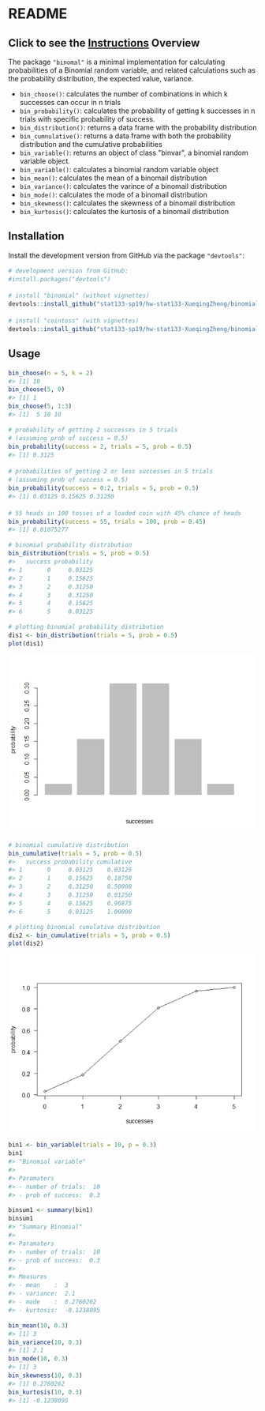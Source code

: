 README
================
Click to see the [Instructions](https://github.com/ucb-stat133/stat133-hws/blob/master/2019-spring/workout03.pdf)
Overview
--------

The package `"binomal"` is a minimal implementation for calculating probabilities of a Binomial random variable, and related calculations such as the probability distribution, the expected value, variance.

-   `bin_choose()`: calculates the number of combinations in which k successes can occur in n trials
-   `bin_probability()`: calculates the probability of getting k successes in n trials with specific probability of success.
-   `bin_distribution()`:  returns a data frame with the probability distribution
-   `bin_cumnulative()`: returns a data frame with both the probability distribution and the cumulative probabilities
-   `bin_variable()`: returns an object of class "binvar", a binomial random variable object.
-   `bin_variable()`: calculates a binomial random variable object
-   `bin_mean()`: calculates the mean of a binomail distribution
-   `bin_variance()`: calculates the varince of a binomail distribution
-   `bin_mode()`: calculates the mode of a binomail distribution
-   `bin_skewness()`: calculates the skewness of a binomail distribution
-   `bin_kurtosis()`: calculates the kurtosis of a binomail distribution

Installation
----------------------

Install the development version from GitHub via the package
`"devtools"`:

``` r
# development version from GitHub:
#install.packages("devtools") 

# install "binomial" (without vignettes)
devtools::install_github("stat133-sp19/hw-stat133-XueqingZheng/binomial")

# install "cointoss" (with vignettes)
devtools::install_github("stat133-sp19/hw-stat133-XueqingZheng/binomial", build_vignettes = TRUE)
```


Usage
----------------------

``` r
bin_choose(n = 5, k = 2)
#> [1] 10
bin_choose(5, 0)
#> [1] 1
bin_choose(5, 1:3)
#> [1]  5 10 10
```

``` r
# probability of getting 2 successes in 5 trials
# (assuming prob of success = 0.5)
bin_probability(success = 2, trials = 5, prob = 0.5)
#> [1] 0.3125

# probabilities of getting 2 or less successes in 5 trials
# (assuming prob of success = 0.5)
bin_probability(success = 0:2, trials = 5, prob = 0.5)
#> [1] 0.03125 0.15625 0.31250

# 55 heads in 100 tosses of a loaded coin with 45% chance of heads
bin_probability(success = 55, trials = 100, prob = 0.45)
#> [1] 0.01075277
```

``` r
# binomial probability distribution
bin_distribution(trials = 5, prob = 0.5)
#>   success probability
#> 1       0     0.03125
#> 2       1     0.15625
#> 3       2     0.31250
#> 4       3     0.31250
#> 5       4     0.15625
#> 6       5     0.03125
```


``` r
# plotting binomial probability distribution
dis1 <- bin_distribution(trials = 5, prob = 0.5)
plot(dis1)
```

![](README_files/figure-markdown_github/unnamed-chunk-5-1.png)


``` r
# binomial cumulative distribution
bin_cumulative(trials = 5, prob = 0.5)
#>   success probability cumulative
#> 1       0     0.03125    0.03125
#> 2       1     0.15625    0.18750
#> 3       2     0.31250    0.50000
#> 4       3     0.31250    0.81250
#> 5       4     0.15625    0.96875
#> 6       5     0.03125    1.00000
```


``` r
# plotting binomial cumulative distribution
dis2 <- bin_cumulative(trials = 5, prob = 0.5)
plot(dis2)
```

![](README_files/figure-markdown_github/unnamed-chunk-7-1.png)


``` r
bin1 <- bin_variable(trials = 10, p = 0.3)
bin1
#> "Binomial variable"
#> 
#> Paramaters
#> - number of trials:  10 
#> - prob of success:  0.3
```


``` r
binsum1 <- summary(bin1)
binsum1
#> "Summary Binomial"
#> 
#> Paramaters
#> - number of trials:  10 
#> - prob of success:  0.3 
#> 
#> Measures
#> - mean    :  3 
#> - variance:  2.1 
#> - mode    :  0.2760262 
#> - kurtosis:  -0.1238095
```

``` r
bin_mean(10, 0.3)
#> [1] 3
bin_variance(10, 0.3)
#> [1] 2.1
bin_mode(10, 0.3)
#> [1] 3
bin_skewness(10, 0.3)
#> [1] 0.2760262
bin_kurtosis(10, 0.3)
#> [1] -0.1238095
```
